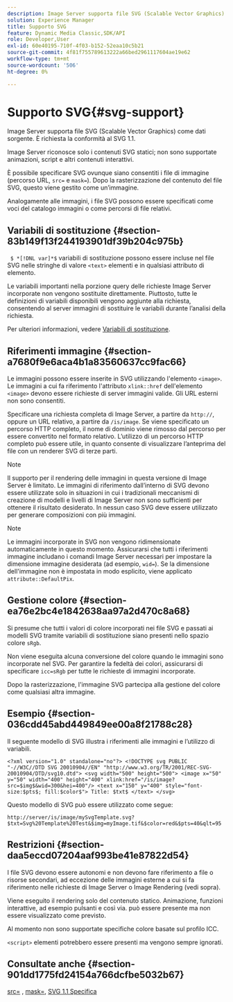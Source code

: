 ```yaml
---
description: Image Server supporta file SVG (Scalable Vector Graphics) come dati sorgente. È richiesta la conformità al SVG 1.1.
solution: Experience Manager
title: Supporto SVG
feature: Dynamic Media Classic,SDK/API
role: Developer,User
exl-id: 60e40195-710f-4f03-b152-52eaa10c5b21
source-git-commit: 4f81f755789613222a66bed2961117604ae19e62
workflow-type: tm+mt
source-wordcount: '506'
ht-degree: 0%

---
```


# Supporto SVG{#svg-support}

Image Server supporta file SVG (Scalable Vector Graphics) come dati sorgente. È richiesta la conformità al SVG 1.1.

Image Server riconosce solo i contenuti SVG statici; non sono supportate animazioni, script e altri contenuti interattivi.

È possibile specificare SVG ovunque siano consentiti i file di immagine (percorso URL, `src=` e `mask=`). Dopo la rasterizzazione del contenuto del file SVG, questo viene gestito come un’immagine.

Analogamente alle immagini, i file SVG possono essere specificati come voci del catalogo immagini o come percorsi di file relativi.

## Variabili di sostituzione {#section-83b149f13f244193901df39b204c975b}

` $ *[!DNL var]*$` variabili di sostituzione possono essere incluse nel file SVG nelle stringhe di valore `<text>` elementi e in qualsiasi attributo di elemento.

Le variabili importanti nella porzione query delle richieste Image Server incorporate non vengono sostituite direttamente. Piuttosto, tutte le definizioni di variabili disponibili vengono aggiunte alla richiesta, consentendo al server immagini di sostituire le variabili durante l’analisi della richiesta.

Per ulteriori informazioni, vedere [Variabili di sostituzione](../../../../../is-api/http-ref/image-serving-api-ref/c-http-protocol-reference/c-syntax-and-features/r-is-http-substitution-variables.md#reference-90dc01aba44940e4acdd0c6476e7aa5a).

## Riferimenti immagine {#section-a7680f9e6aca4b1a83560637cc9fac66}

Le immagini possono essere inserite in SVG utilizzando l&#39;elemento `<image>`. Le immagini a cui fa riferimento l&#39;attributo `xlink::href` dell&#39;elemento `<image>` devono essere richieste di server immagini valide. Gli URL esterni non sono consentiti.

Specificare una richiesta completa di Image Server, a partire da `http://`, oppure un URL relativo, a partire da `/is/image`. Se viene specificato un percorso HTTP completo, il nome di dominio viene rimosso dal percorso per essere convertito nel formato relativo. L’utilizzo di un percorso HTTP completo può essere utile, in quanto consente di visualizzare l’anteprima del file con un renderer SVG di terze parti.

>[!NOTE]
>
>Il supporto per il rendering delle immagini in questa versione di Image Server è limitato. Le immagini di riferimento dall’interno di SVG devono essere utilizzate solo in situazioni in cui i tradizionali meccanismi di creazione di modelli e livelli di Image Server non sono sufficienti per ottenere il risultato desiderato. In nessun caso SVG deve essere utilizzato per generare composizioni con più immagini.

>[!NOTE]
>
>Le immagini incorporate in SVG non vengono ridimensionate automaticamente in questo momento. Assicurarsi che tutti i riferimenti immagine includano i comandi Image Server necessari per impostare la dimensione immagine desiderata (ad esempio, `wid=`). Se la dimensione dell&#39;immagine non è impostata in modo esplicito, viene applicato `attribute::DefaultPix`.

## Gestione colore {#section-ea76e2bc4e1842638aa97a2d470c8a68}

Si presume che tutti i valori di colore incorporati nei file SVG e passati ai modelli SVG tramite variabili di sostituzione siano presenti nello spazio colore `sRgb`.

Non viene eseguita alcuna conversione del colore quando le immagini sono incorporate nel SVG. Per garantire la fedeltà dei colori, assicurarsi di specificare `icc=sRgb` per tutte le richieste di immagini incorporate.

Dopo la rasterizzazione, l&#39;immagine SVG partecipa alla gestione del colore come qualsiasi altra immagine.

## Esempio {#section-036cdd45abd449849ee00a8f21788c28}

Il seguente modello di SVG illustra i riferimenti alle immagini e l’utilizzo di variabili.

`<?xml version="1.0" standalone="no"?> <!DOCTYPE svg PUBLIC "-//W3C//DTD SVG 20010904//EN" "http://www.w3.org/TR/2001/REC-SVG-20010904/DTD/svg10.dtd"> <svg width="500" height="500"> <image x="50" y="50" width="400" height="400" xlink:href="/is/image?src=$img$&wid=300&hei=400"/> <text x="150" y="400" style="font-size:$pts$; fill:$color$"> Title: $txt$ </text> </svg>`

Questo modello di SVG può essere utilizzato come segue:

`http://server/is/image/mySvgTemplate.svg?$txt=Svg%20Template%20Test&$img=myImage.tif&$color=red&$pts=40&qlt=95`

## Restrizioni {#section-daa5eccd07204aaf993be41e87822d54}

I file SVG devono essere autonomi e non devono fare riferimento a file o risorse secondari, ad eccezione delle immagini esterne a cui si fa riferimento nelle richieste di Image Server o Image Rendering (vedi sopra).

Viene eseguito il rendering solo del contenuto statico. Animazione, funzioni interattive, ad esempio pulsanti e così via. può essere presente ma non essere visualizzato come previsto.

Al momento non sono supportate specifiche colore basate sul profilo ICC.

`<script>` elementi potrebbero essere presenti ma vengono sempre ignorati.

## Consultate anche {#section-901dd1775fd24154a766dcfbe5032b67}

[src=](../../../../../is-api/http-ref/image-serving-api-ref/c-http-protocol-reference/c-command-reference/r-src.md#reference-f6506637778c4c69bf106a7924a91ab1) , [mask=](../../../../../is-api/http-ref/image-serving-api-ref/c-http-protocol-reference/c-command-reference/r-mask.md#reference-922254e027404fb890b850e2723ee06e), [SVG 1.1 Specifica](https://www.w3.org/TR/SVG11/)
